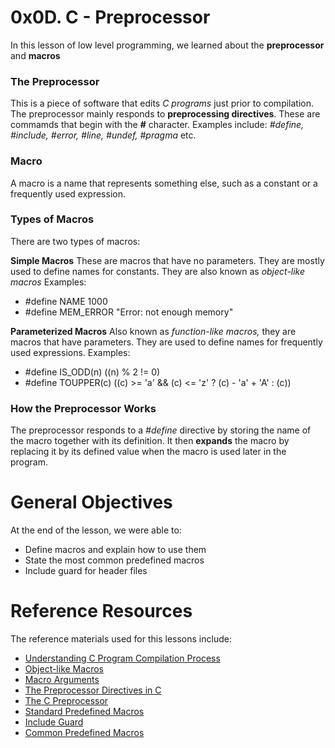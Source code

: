 # 0x0D. C - Preprocessor
In this lesson of low level programming, we learned about the **preprocessor** and **macros**

### The Preprocessor
This is a piece of software that edits *C programs* just prior to compilation. The preprocessor mainly responds to **preprocessing directives**. These are commamds that begin with the **#** character. Examples include: *#define, #include, #error, #line, #undef, #pragma* etc.

### Macro
A macro is a name that represents something else, such as a constant or a frequently used expression.

### Types of Macros
There are two types of macros:

**Simple Macros**
These are macros that have no parameters. They are mostly used to define names for constants. They are also known as *object-like macros* Examples:
- #define NAME 1000
- #define MEM_ERROR "Error: not enough memory"

**Parameterized Macros**
Also known as *function-like macros,* they are macros that have parameters. They are used to define names for frequently used expressions. Examples:
- #define IS_ODD(n) ((n) % 2 != 0)
- #define TOUPPER(c) ((c) >= 'a' && (c) <= 'z' ? (c) - 'a' + 'A' : (c))

### How the Preprocessor Works
The preprocessor responds to a *#define* directive by storing the name of the macro together with its definition. It then **expands** the macro by replacing it by its defined value when the macro is used later in the program.

# General Objectives
At the end of the lesson, we were able to:
- Define macros and explain how to use them
- State the most common predefined macros
- Include guard for header files

# Reference Resources
The reference materials used for this lessons include:
- [Understanding C Program Compilation Process](https://intranet.alxswe.com/rltoken/X0ithSsqlz_D0c8V8uA1HQ)
- [Object-like Macros](https://intranet.alxswe.com/rltoken/kaqIw352MSJ8xoi1xU09ZA)
- [Macro Arguments](https://intranet.alxswe.com/rltoken/wcQZzunlgjepxExZFc2ORQ)
- [The Preprocessor Directives in C](https://intranet.alxswe.com/rltoken/S4zfCHzg82fUAxdt8_SaZQ)
- [The C Preprocessor](https://intranet.alxswe.com/rltoken/G33GiOIZofiIN4Tx9_acbQ)
- [Standard Predefined Macros](https://intranet.alxswe.com/rltoken/0OYhpL2cJfsIMBWhTuZsAA)
- [Include Guard](https://intranet.alxswe.com/rltoken/oF2vgIZNePdU965jCEZLHA)
- [Common Predefined Macros](https://intranet.alxswe.com/rltoken/ROl5xAMKX-JpenEqmf7FnQ)
